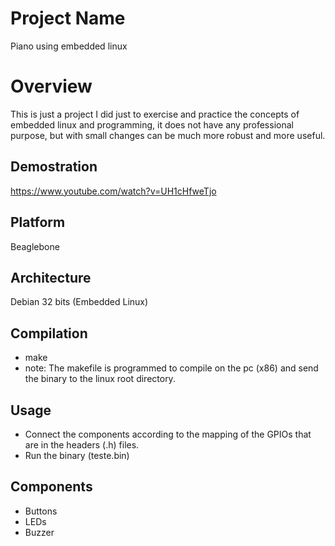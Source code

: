 # Project Name
Piano using embedded linux

# Overview
This is just a project I did just to exercise and practice the concepts of embedded linux and programming, it does not have any professional purpose, but with small changes can be much more robust and more useful.

## Demostration
https://www.youtube.com/watch?v=UH1cHfweTjo

## Platform
Beaglebone

## Architecture
Debian 32 bits (Embedded Linux)

## Compilation
- make
- note: The makefile is programmed to compile on the pc (x86) and send the binary to the linux root directory.

## Usage
- Connect the components according to the mapping of the GPIOs that are in the headers (.h) files.
- Run the binary (teste.bin)

## Components
- Buttons
- LEDs
- Buzzer
